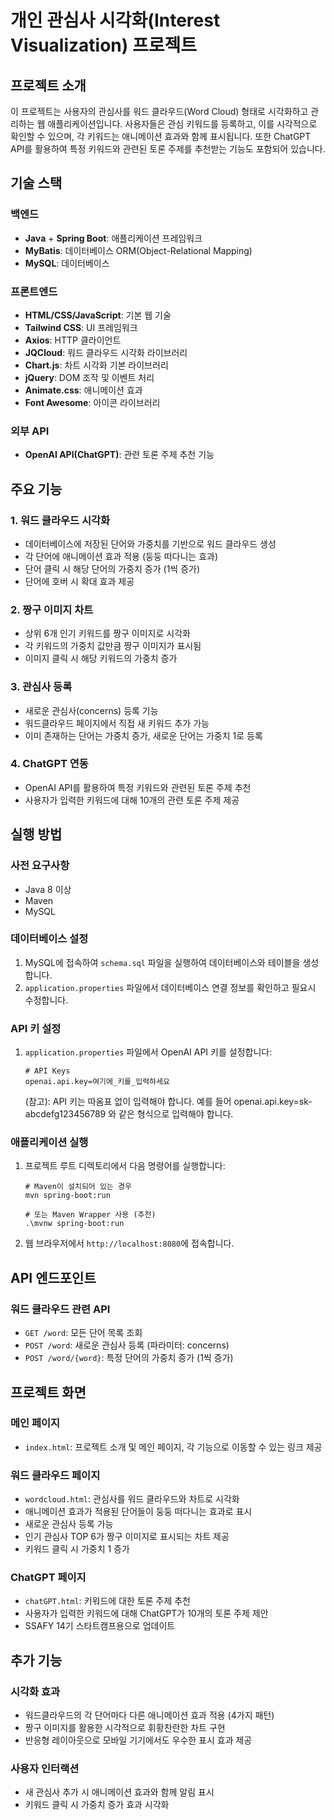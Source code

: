 # 개인 관심사 시각화(Interest Visualization) 프로젝트

## 프로젝트 소개

이 프로젝트는 사용자의 관심사를 워드 클라우드(Word Cloud) 형태로 시각화하고 관리하는 웹 애플리케이션입니다. 사용자들은 관심 키워드를 등록하고, 이를 시각적으로 확인할 수 있으며, 각 키워드는 애니메이션 효과와 함께 표시됩니다. 또한 ChatGPT API를 활용하여 특정 키워드와 관련된 토론 주제를 추천받는 기능도 포함되어 있습니다.

## 기술 스택

### 백엔드
- **Java** + **Spring Boot**: 애플리케이션 프레임워크
- **MyBatis**: 데이터베이스 ORM(Object-Relational Mapping)
- **MySQL**: 데이터베이스

### 프론트엔드
- **HTML/CSS/JavaScript**: 기본 웹 기술
- **Tailwind CSS**: UI 프레임워크
- **Axios**: HTTP 클라이언트
- **JQCloud**: 워드 클라우드 시각화 라이브러리
- **Chart.js**: 차트 시각화 기본 라이브러리
- **jQuery**: DOM 조작 및 이벤트 처리
- **Animate.css**: 애니메이션 효과
- **Font Awesome**: 아이콘 라이브러리

### 외부 API
- **OpenAI API(ChatGPT)**: 관련 토론 주제 추천 기능

## 주요 기능

### 1. 워드 클라우드 시각화
- 데이터베이스에 저장된 단어와 가중치를 기반으로 워드 클라우드 생성
- 각 단어에 애니메이션 효과 적용 (둥둥 떠다니는 효과)
- 단어 클릭 시 해당 단어의 가중치 증가 (1씩 증가)
- 단어에 호버 시 확대 효과 제공

### 2. 짱구 이미지 차트
- 상위 6개 인기 키워드를 짱구 이미지로 시각화
- 각 키워드의 가중치 값만큼 짱구 이미지가 표시됨
- 이미지 클릭 시 해당 키워드의 가중치 증가

### 3. 관심사 등록
- 새로운 관심사(concerns) 등록 기능
- 워드클라우드 페이지에서 직접 새 키워드 추가 가능
- 이미 존재하는 단어는 가중치 증가, 새로운 단어는 가중치 1로 등록

### 4. ChatGPT 연동
- OpenAI API를 활용하여 특정 키워드와 관련된 토론 주제 추천
- 사용자가 입력한 키워드에 대해 10개의 관련 토론 주제 제공

## 실행 방법

### 사전 요구사항
- Java 8 이상
- Maven
- MySQL

### 데이터베이스 설정
1. MySQL에 접속하여 `schema.sql` 파일을 실행하여 데이터베이스와 테이블을 생성합니다.
2. `application.properties` 파일에서 데이터베이스 연결 정보를 확인하고 필요시 수정합니다.

### API 키 설정
1. `application.properties` 파일에서 OpenAI API 키를 설정합니다:
   ```properties
   # API Keys
   openai.api.key=여기에_키를_입력하세요
   ```
   (참고): API 키는 따옴표 없이 입력해야 합니다. 예를 들어 openai.api.key=sk-abcdefg123456789 와 같은 형식으로 입력해야 합니다.

### 애플리케이션 실행
1. 프로젝트 루트 디렉토리에서 다음 명령어를 실행합니다:
   ```
   # Maven이 설치되어 있는 경우
   mvn spring-boot:run
   
   # 또는 Maven Wrapper 사용 (추천)
   .\mvnw spring-boot:run
   ```
2. 웹 브라우저에서 `http://localhost:8080`에 접속합니다.

## API 엔드포인트

### 워드 클라우드 관련 API
- `GET /word`: 모든 단어 목록 조회
- `POST /word`: 새로운 관심사 등록 (파라미터: concerns)
- `POST /word/{word}`: 특정 단어의 가중치 증가 (1씩 증가)

## 프로젝트 화면

### 메인 페이지
- `index.html`: 프로젝트 소개 및 메인 페이지, 각 기능으로 이동할 수 있는 링크 제공

### 워드 클라우드 페이지
- `wordcloud.html`: 관심사를 워드 클라우드와 차트로 시각화
- 애니메이션 효과가 적용된 단어들이 둥둥 떠다니는 효과로 표시
- 새로운 관심사 등록 가능
- 인기 관심사 TOP 6가 짱구 이미지로 표시되는 차트 제공
- 키워드 클릭 시 가중치 1 증가

### ChatGPT 페이지
- `chatGPT.html`: 키워드에 대한 토론 주제 추천
- 사용자가 입력한 키워드에 대해 ChatGPT가 10개의 토론 주제 제안
- SSAFY 14기 스타트캠프용으로 업데이트

## 추가 기능

### 시각화 효과
- 워드클라우드의 각 단어마다 다른 애니메이션 효과 적용 (4가지 패턴)
- 짱구 이미지를 활용한 시각적으로 휘황찬란한 차트 구현
- 반응형 레이아웃으로 모바일 기기에서도 우수한 표시 효과 제공

### 사용자 인터랙션
- 새 관심사 추가 시 애니메이션 효과와 함께 알림 표시
- 키워드 클릭 시 가중치 증가 효과 시각화